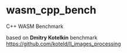 # wasm_cpp_bench
C++ WASM Benchmark

based on **Dmitry Kotelkin** benchmark <https://github.com/koteld/ll_images_processing>